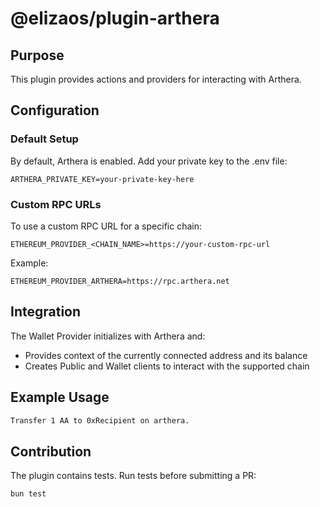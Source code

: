 # @elizaos/plugin-arthera

## Purpose

This plugin provides actions and providers for interacting with Arthera.

## Configuration

### Default Setup

By default, Arthera is enabled. Add your private key to the .env file:

```env
ARTHERA_PRIVATE_KEY=your-private-key-here
```

### Custom RPC URLs

To use a custom RPC URL for a specific chain:

```env
ETHEREUM_PROVIDER_<CHAIN_NAME>=https://your-custom-rpc-url
```

Example:

```env
ETHEREUM_PROVIDER_ARTHERA=https://rpc.arthera.net
```

## Integration

The Wallet Provider initializes with Arthera and:

- Provides context of the currently connected address and its balance
- Creates Public and Wallet clients to interact with the supported chain

## Example Usage

```bash
Transfer 1 AA to 0xRecipient on arthera.
```

## Contribution

The plugin contains tests. Run tests before submitting a PR:

```bash
bun test
```
